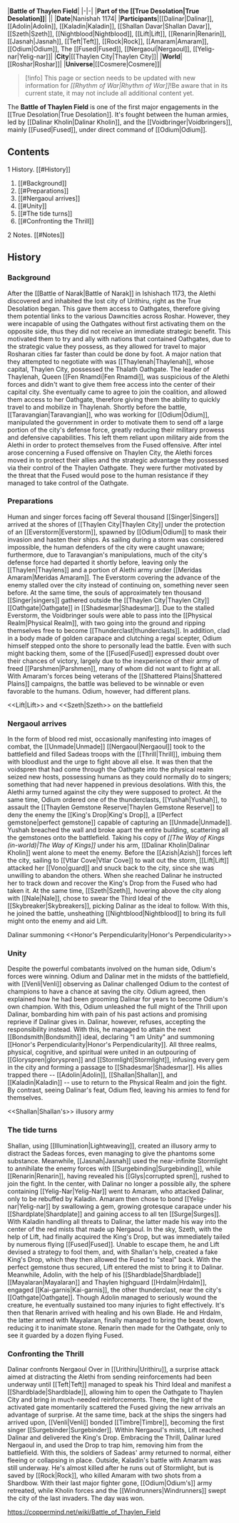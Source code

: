 |**Battle of Thaylen Field**|
|-|-|
|**Part of the [[True Desolation\|True Desolation]]**|
||
|**Date**|Nanishah 1174|
|**Participants**|[[Dalinar\|Dalinar]], [[Adolin\|Adolin]], [[Kaladin\|Kaladin]], [[Shallan Davar\|Shallan Davar]], [[Szeth\|Szeth]], [[Nightblood\|Nightblood]], [[Lift\|Lift]], [[Renarin\|Renarin]], [[Jasnah\|Jasnah]], [[Teft\|Teft]], [[Rock\|Rock]], [[Amaram\|Amaram]], [[Odium\|Odium]], The [[Fused\|Fused]], [[Nergaoul\|Nergaoul]], [[Yelig-nar\|Yelig-nar]]|
|**City**|[[Thaylen City\|Thaylen City]]|
|**World**|[[Roshar\|Roshar]]|
|**Universe**|[[Cosmere\|Cosmere]]|

> [!info] This page or section needs to be updated with new information for *[[Rhythm of War\|Rhythm of War]]*!Be aware that in its current state, it may not include all additional content yet.

The **Battle of Thaylen Field** is one of the first major engagements in the [[True Desolation\|True Desolation]]. It's fought between the human armies, led by [[Dalinar Kholin\|Dalinar Kholin]], and the [[Voidbringer\|Voidbringers]], mainly [[Fused\|Fused]], under direct command of [[Odium\|Odium]].

## Contents

1 History. [[#History]] 

1. [[#Background]] 
1. [[#Preparations]] 
1. [[#Nergaoul arrives]] 
1. [[#Unity]] 
1. [[#The tide turns]] 
1. [[#Confronting the Thrill]] 


2 Notes. [[#Notes]] 


## History
### Background
After the [[Battle of Narak\|Battle of Narak]] in Ishishach 1173, the Alethi discovered and inhabited the lost city of Urithiru, right as the True Desolation began. This gave them access to Oathgates, therefore giving them potential links to the various Dawncities across Roshar. However, they were incapable of using the Oathgates without first activating them on the opposite side, thus they did not receive an immediate strategic benefit. This motivated them to try and ally with nations that contained Oathgates, due to the strategic value they possess, as they allowed for travel to major Rosharan cities far faster than could be done by foot.
A major nation that they attempted to negotiate with was [[Thaylenah\|Thaylenah]], whose capital, Thaylen City, possessed the Thalath Oathgate. The leader of Thaylenah, Queen [[Fen Rnamdi\|Fen Rnamdi]], was suspicious of the Alethi forces and didn't want to give them free access into the center of their capital city. She eventually came to agree to join the coalition, and allowed them access to her Oathgate, therefore giving them the ability to quickly travel to and mobilize in Thaylenah.
Shortly before the battle, [[Taravangian\|Taravangian]], who was working for [[Odium\|Odium]], manipulated the government in order to motivate them to send off a large portion of the city's defense force, greatly reducing their military prowess and defensive capabilities. This left them reliant upon military aide from the Alethi in order to protect themselves from the Fused offensive.
After intel arose concerning a Fused offensive on Thaylen City, the Alethi forces moved in to protect their allies and the strategic advantage they possessed via their control of the Thaylen Oathgate. They were further motivated by the threat that the Fused would pose to the human resistance if they managed to take control of the Oathgate.

### Preparations
  Human and singer forces facing off
Several thousand [[Singer\|Singers]] arrived at the shores of [[Thaylen City\|Thaylen City]] under the protection of an [[Everstorm\|Everstorm]], spawned by [[Odium\|Odium]] to mask their invasion and hasten their ships. As sailing during a storm was considered impossible, the human defenders of the city were caught unaware; furthermore, due to Taravangian's manipulations, much of the city's defense force had departed it shortly before, leaving only the [[Thaylen\|Thaylens]] and a portion of Alethi army under [[Meridas Amaram\|Meridas Amaram]]. The Everstorm covering the advance of the enemy stalled over the city instead of continuing on, something never seen before.
At the same time, the souls of approximately ten thousand [[Singer\|singers]] gathered outside the [[Thaylen City\|Thaylen City]] [[Oathgate\|Oathgate]] in [[Shadesmar\|Shadesmar]]. Due to the stalled Everstorm, the Voidbringer souls were able to pass into the [[Physical Realm\|Physical Realm]], with two going into the ground and ripping themselves free to become [[Thunderclast\|thunderclasts]]. In addition, clad in a body made of golden carapace and clutching a regal scepter, Odium himself stepped onto the shore to personally lead the battle.
Even with such might backing them, some of the [[Fused\|Fused]] expressed doubt over their chances of victory, largely due to the inexperience of their army of freed [[Parshmen\|Parshmen]], many of whom did not want to fight at all. With Amaram's forces being veterans of the [[Shattered Plains\|Shattered Plains]] campaigns, the battle was believed to be winnable or even favorable to the humans. Odium, however, had different plans.

  <<Lift\|Lift>> and <<Szeth\|Szeth>> on the battlefield
### Nergaoul arrives
In the form of blood red mist, occasionally manifesting into images of combat, the [[Unmade\|Unmade]] [[Nergaoul\|Nergaoul]] took to the battlefield and filled Sadeas troops with the [[Thrill\|Thrill]], imbuing them with bloodlust and the urge to fight above all else. It was then that the voidspren that had come through the Oathgate into the physical realm seized new hosts, possessing humans as they could normally do to singers; something that had never happened in previous desolations. With this, the Alethi army turned against the city they were supposed to protect.
At the same time, Odium ordered one of the thunderclasts, [[Yushah\|Yushah]], to assault the [[Thaylen Gemstone Reserve\|Thaylen Gemstone Reserve]] to deny the enemy the [[King's Drop\|King's Drop]], a [[Perfect gemstone\|perfect gemstone]] capable of capturing an [[Unmade\|Unmade]]. Yushah breached the wall and broke apart the entire building, scattering all the gemstones onto the battlefield.
Taking his copy of *[[The Way of Kings (in-world)\|The Way of Kings]]* under his arm, [[Dalinar Kholin\|Dalinar Kholin]] went alone to meet the enemy. Before the [[Azish\|Azish]] forces left the city, sailing to [[Vtlar Cove\|Vtlar Cove]] to wait out the storm, [[Lift\|Lift]] attacked her [[Vono\|guard]] and snuck back to the city, since she was unwilling to abandon the others. When she reached Dalinar he instructed her to track down and recover the King's Drop from the Fused who had taken it. At the same time, [[Szeth\|Szeth]], hovering above the city along with [[Nale\|Nale]], chose to swear the Third Ideal of the [[Skybreaker\|Skybreakers]], picking Dalinar as the ideal to follow. With this, he joined the battle, unsheathing [[Nightblood\|Nightblood]] to bring its full might onto the enemy and aid Lift.

  Dalinar summoning <<Honor's Perpendicularity\|Honor's Perpendicularity>>
### Unity
Despite the powerful combatants involved on the human side, Odium's forces were winning. Odium and Dalinar met in the midsts of the battlefield, with [[Venli\|Venli]] observing as Dalinar challenged Odium to the contest of champions to have a chance at saving the city. Odium agreed, then explained how he had been grooming Dalinar for years to become Odium's own champion.
With this, Odium unleashed the full might of the Thrill upon Dalinar, bombarding him with pain of his past actions and promising reprieve if Dalinar gives in. Dalinar, however, refuses, accepting the responsibility instead. With this, he managed to attain the next [[Bondsmith\|Bondsmith]] ideal, declaring "I am Unity" and summoning [[Honor's Perpendicularity\|Honor's Perpendicularity]]. All three realms, physical, cognitive, and spiritual were united in an outpouring of [[Gloryspren\|gloryspren]] and [[Stormlight\|Stormlight]], infusing every gem in the city and forming a passage to [[Shadesmar\|Shadesmar]]. His allies trapped there -- [[Adolin\|Adolin]], [[Shallan\|Shallan]], and [[Kaladin\|Kaladin]] -- use to return to the Physical Realm and join the fight. By contrast, seeing Dalinar's feat, Odium fled, leaving his armies to fend for themselves.

  <<Shallan\|Shallan's>> illusory army
### The tide turns
Shallan, using [[Illumination\|Lightweaving]], created an illusory army to distract the Sadeas forces, even managing to give the phantoms some substance. Meanwhile, [[Jasnah\|Jasnah]] used the near-infinite Stormlight to annihilate the enemy forces with [[Surgebinding\|Surgebinding]], while [[Renarin\|Renarin]], having revealed his [[Glys\|corrupted spren]], rushed to join the fight.
In the center, with Dalinar no longer a possible ally, the sphere containing [[Yelig-Nar\|Yelig-Nar]] went to Amaram, who attacked Dalinar, only to be rebuffed by Kaladin. Amaram then chose to bond [[Yelig-nar\|Yelig-nar]] by swallowing a gem, growing grotesque carapace under his [[Shardplate\|Shardplate]] and gaining access to all ten [[Surge\|Surges]].
With Kaladin handling all threats to Dalinar, the latter made his way into the center of the red mists that made up Nergaoul. In the sky, Szeth, with the help of Lift, had finally acquired the King's Drop, but was immediately tailed by numerous flying [[Fused\|Fused]]. Unable to escape them, he and Lift devised a strategy to fool them, and, with Shallan's help, created a fake King's Drop, which they then allowed the Fused to "steal" back. With the perfect gemstone thus secured, Lift entered the mist to bring it to Dalinar.
Meanwhile, Adolin, with the help of his [[Shardblade\|Shardblade]] [[Mayalaran\|Mayalaran]] and Thaylen highguard [[Hrdalm\|Hrdalm]], engaged [[Kai-garnis\|Kai-garnis]], the other thunderclast, near the city's [[Oathgate\|Oathgate]]. Though Adolin managed to seriously wound the creature, he eventually sustained too many injuries to fight effectively. It's then that Renarin arrived with healing and his own Blade. He and Hrdalm, the latter armed with Mayalaran, finally managed to bring the beast down, reducing it to inanimate stone. Renarin then made for the Oathgate, only to see it guarded by a dozen flying Fused.

### Confronting the Thrill
  Dalinar confronts Nergaoul
Over in [[Urithiru\|Urithiru]], a surprise attack aimed at distracting the Alethi from sending reinforcements had been underway until [[Teft\|Teft]] managed to speak his Third Ideal and manifest a [[Shardblade\|Shardblade]], allowing him to open the Oathgate to Thaylen City and bring in much-needed reinforcements. There, the light of the activated gate momentarily scattered the Fused giving the new arrivals an advantage of surprise. At the same time, back at the ships the singers had arrived upon, [[Venli\|Venli]] bonded [[Timbre\|Timbre]], becoming the first singer [[Surgebinder\|Surgebinder]].
Within Nergaoul's mists, Lift reached Dalinar and delivered the King's Drop. Embracing the Thrill, Dalinar lured Nergaoul in, and used the Drop to trap him, removing him from the battlefield. With this, the soldiers of Sadeas' army returned to normal, either fleeing or collapsing in place.
Outside, Kaladin's battle with Amaram was still underway. He's almost killed after he runs out of Stormlight, but is saved by [[Rock\|Rock]], who killed Amaram with two shots from a Shardbow. With their last major fighter gone, [[Odium\|Odium's]] army retreated, while Kholin forces and the [[Windrunners\|Windrunners]] swept the city of the last invaders. The day was won.



https://coppermind.net/wiki/Battle_of_Thaylen_Field